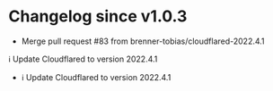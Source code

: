 # Changelog since v1.0.3
- Merge pull request #83 from brenner-tobias/cloudflared-2022.4.1

ℹ️ Update Cloudflared to version 2022.4.1 
- ℹ️ Update Cloudflared to version 2022.4.1 
